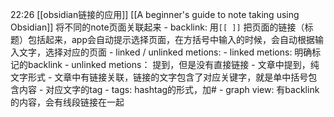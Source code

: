22:26
[[obsidian链接的应用]]
	[[A beginner's guide to note taking using Obsidian]]
	将不同的note页面关联起来
		- backlink: 用`[[ ]]` 把页面的链接（标题）包括起来，app会自动提示选择页面，在方括号中输入的时候，会自动根据输入文字，选择对应的页面
		- linked / unlinked metions: 
			- linked metions: 明确标记的backlink
			- unlinked metions： 提到，但是没有直接链接 
				-  文章中提到，纯文字形式
				- 文章中有链接关联，链接的文字包含了对应关键字，就是单中括号包含内容
				- 对应文字的tag
		- tags: hashtag的形式，加# 
		- graph view: 	有backlink的内容，会有线段链接在一起


